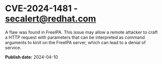 # CVE-2024-1481 - secalert@redhat.com

A flaw was found in FreeIPA. This issue may allow a remote attacker to craft a HTTP request with parameters that can be interpreted as command arguments to kinit on the FreeIPA server, which can lead to a denial of service.

**Publish date:** 2024-04-10
